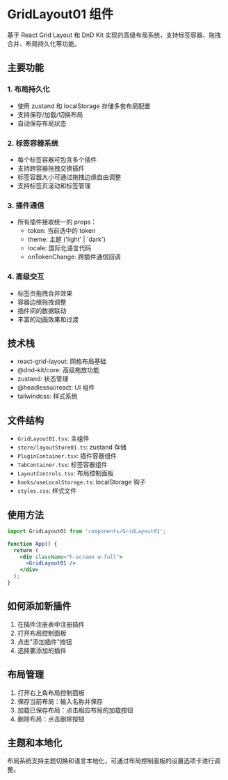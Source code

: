 # GridLayout01 组件

基于 React Grid Layout 和 DnD Kit 实现的高级布局系统，支持标签容器、拖拽合并、布局持久化等功能。

## 主要功能

### 1. 布局持久化
- 使用 zustand 和 localStorage 存储多套布局配置
- 支持保存/加载/切换布局
- 自动保存布局状态

### 2. 标签容器系统
- 每个标签容器可包含多个插件
- 支持跨容器拖拽交换插件
- 标签容器大小可通过拖拽边缘自由调整
- 支持标签页滚动和标签管理

### 3. 插件通信
- 所有插件接收统一的 props：
  - token: 当前选中的 token
  - theme: 主题 ('light' | 'dark')
  - locale: 国际化语言代码
  - onTokenChange: 跨插件通信回调

### 4. 高级交互
- 标签页拖拽合并效果
- 容器边缘拖拽调整
- 插件间的数据联动
- 丰富的动画效果和过渡

## 技术栈
- react-grid-layout: 网格布局基础
- @dnd-kit/core: 高级拖放功能
- zustand: 状态管理
- @headlessui/react: UI 组件
- tailwindcss: 样式系统

## 文件结构
- `GridLayout01.tsx`: 主组件
- `store/layoutStore01.ts`: zustand 存储
- `PluginContainer.tsx`: 插件容器组件
- `TabContainer.tsx`: 标签容器组件
- `LayoutControls.tsx`: 布局控制面板
- `hooks/useLocalStorage.ts`: localStorage 钩子
- `styles.css`: 样式文件

## 使用方法

```jsx
import GridLayout01 from 'components/GridLayout01';

function App() {
  return (
    <div className="h-screen w-full">
      <GridLayout01 />
    </div>
  );
}
```

## 如何添加新插件

1. 在插件注册表中注册插件
2. 打开布局控制面板
3. 点击"添加插件"按钮
4. 选择要添加的插件

## 布局管理

1. 打开右上角布局控制面板
2. 保存当前布局：输入名称并保存
3. 加载已保存布局：点击相应布局的加载按钮
4. 删除布局：点击删除按钮

## 主题和本地化

布局系统支持主题切换和语言本地化，可通过布局控制面板的设置选项卡进行调整。 